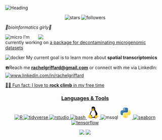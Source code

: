 ![Heading](https://github.com/rachelgriffard/rachelgriffard/assets/95938614/d029974e-a018-4f62-ae4f-1259874351c7)

<p align = "center">
<img src="https://img.shields.io/github/stars/rachelgriffard?label=Stars" alt="stars"> <img alt="followers" src="https://img.shields.io/github/followers/rachelgriffard?label=Followers&style=social">
</p>

*🍄bioinformatics girly🌳*

<img src = "https://github-readme-stats.vercel.app/api?username=rachelgriffard&include_all_commits=true&count_private=true&show_icons=true&line_height=20&theme=tokyonights" width = 400 align = "right">
  
<img src = "https://github.com/rachelgriffard/rachelgriffard/assets/95938614/563554b2-a53b-4d42-a893-5d3dd3d717cc" alt = "micro" width = "20" height = "20"> I’m currently working on [a package for decontaminating microgenomic datasets](https://github.com/rachelgriffard/micRoclean)

<img src = "https://www.standardbio.com/FluidigmSite_Assets/PrdSrv-Tech_ImagingMassCytometry/Images/IMC_Co-detection-RNA-Protein-Lung_cir.png" alt = "docker" width = "20" height = "20"/> My current goal is to learn more about **spatial transcriptomics**

:phone:Reach me **rachelgriffard@gmail.com** or connect with me via LinkedIn: <a href="https://www.linkedin.com/in/rachelgriffard" target="blank"><img align="center" src="https://raw.githubusercontent.com/rahuldkjain/github-profile-readme-generator/master/src/images/icons/Social/linked-in-alt.svg" alt="www.linkedin.com/in/rachelgriffard" height="20" width="20" />

🧗‍♀️ Fun fact: I love to **rock climb** in my free time

<h3 align="center">Languages & Tools</h3>
<p align="center"> <img src="https://upload.wikimedia.org/wikipedia/commons/thumb/1/1b/R_logo.svg/1200px-R_logo.svg.png"  alt="R" width="40" height="40"/> <img src="https://github.com/rachelgriffard/rachelgriffard/assets/95938614/13cc0c51-d675-42bc-b5a6-565f3d47c7d7" alt="tidyverse" width="40" height="40"/> <img src="https://github.com/rachelgriffard/rachelgriffard/assets/95938614/b45a6fd3-c65c-4788-9e4c-69695032cde0" alt="rstudio" width="40" height="40"/>  <a href="https://www.gnu.org/software/bash/" target="_blank" rel="noreferrer"> <img src="https://www.vectorlogo.zone/logos/gnu_bash/gnu_bash-icon.svg" alt="bash" width="40" height="40"/> </a> <a href="https://www.w3schools.com/cpp/" target="_blank" rel="noreferrer"> </a> <a href="https://www.adobe.com/in/products/illustrator.html" target="_blank" rel="noreferrer"> </a> <a href="https://www.linux.org/" target="_blank" rel="noreferrer"> <img src="https://raw.githubusercontent.com/devicons/devicon/master/icons/linux/linux-original.svg" alt="linux" width="40" height="40"/> </a> <img src="https://www.svgrepo.com/show/303229/microsoft-sql-server-logo.svg" alt="mssql" width="40" height="40"/> </a> <a href="https://www.python.org" target="_blank" rel="noreferrer"> <img src="https://raw.githubusercontent.com/devicons/devicon/master/icons/python/python-original.svg" alt="python" width="40" height="40"/> </a></a> <a href="https://seaborn.pydata.org/" target="_blank" rel="noreferrer"> <img src="https://seaborn.pydata.org/_images/logo-mark-lightbg.svg" alt="seaborn" width="40" height="40"/> </a> <a href="https://www.tensorflow.org" target="_blank" rel="noreferrer"> <img src="https://www.vectorlogo.zone/logos/tensorflow/tensorflow-icon.svg" alt="tensorflow" width="40" height="40"/> </a> </p>

<p align = "center">
<img src = "https://github-readme-streak-stats.herokuapp.com/?user=rachelgriffard" width = 500>
<img src = "https://github.com/rachelgriffard/rachelgriffard/assets/95938614/36f6e3f2-6379-41a2-9a78-838cdd99a40c" height = 175>
</p>
